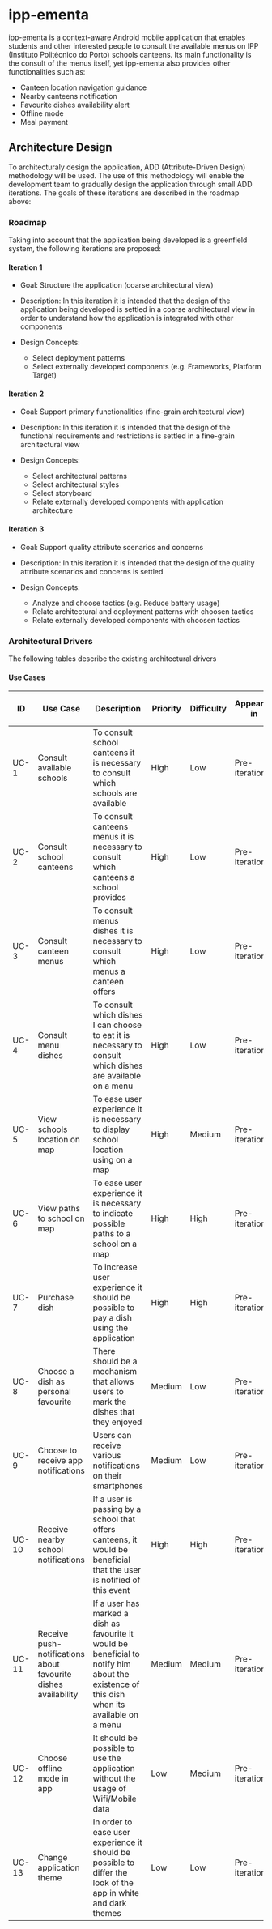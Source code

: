 # ipp-ementa

ipp-ementa is a context-aware Android mobile application that enables students and other interested people to consult the available menus on IPP (Instituto Politécnico do Porto) schools canteens. Its main functionality is the consult of the menus itself, yet ipp-ementa also provides other functionalities such as:

- Canteen location navigation guidance
- Nearby canteens notification
- Favourite dishes availability alert
- Offline mode
- Meal payment

## Architecture Design

To architecturaly design the application, ADD (Attribute-Driven Design) methodology will be used. The use of this methodology will enable the development team to gradually design the application through small ADD iterations. The goals of these iterations are described in the roadmap above:

### Roadmap

Taking into account that the application being developed is a greenfield system, the following iterations are proposed:

#### Iteration 1

- Goal: Structure the application (coarse architectural view)

- Description: In this iteration it is intended that the design of the application being developed is settled in a coarse architectural view in order to understand how the application is integrated with other components

- Design Concepts:

  - Select deployment patterns
  - Select externally developed components (e.g. Frameworks, Platform Target)

#### Iteration 2

- Goal: Support primary functionalities (fine-grain architectural view)

- Description: In this iteration it is intended that the design of the functional requirements and restrictions is settled in a fine-grain architectural view

- Design Concepts:

  - Select architectural patterns
  - Select architectural styles
  - Select storyboard
  - Relate externally developed components with application architecture

#### Iteration 3

- Goal: Support quality attribute scenarios and concerns

- Description: In this iteration it is intended that the design of the quality attribute scenarios and concerns is settled

- Design Concepts:

  - Analyze and choose tactics (e.g. Reduce battery usage)
  - Relate architectural and deployment patterns with choosen tactics
  - Relate externally developed components with choosen tactics


### Architectural Drivers

The following tables describe the existing architectural drivers

#### Use Cases

|ID|Use Case|Description|Priority|Difficulty|Appeared in|Partially addressed in|Addressed in|
|--|--------|-----------|--------|----------|-----------|----------------------|------------|
|UC-1|Consult available schools|To consult school canteens it is necessary to consult which schools are available|High|Low|Pre-iteration 1|--|--|
|UC-2|Consult school canteens|To consult canteens menus it is necessary to consult which canteens a school provides|High|Low|Pre-iteration 1|--|--|
|UC-3|Consult canteen menus|To consult menus dishes it is necessary to consult which menus a canteen offers|High|Low|Pre-iteration 1|--|--|
|UC-4|Consult menu dishes|To consult which dishes I can choose to eat it is necessary to consult which dishes are available on a menu|High|Low|Pre-iteration 1|--|--|
|UC-5|View schools location on map|To ease user experience it is necessary to display school location using on a map|High|Medium|Pre-iteration 1|--|--|
|UC-6|View paths to school on map|To ease user experience it is necessary to indicate possible paths to a school on a map|High|High|Pre-iteration 1|--|--|
|UC-7|Purchase dish|To increase user experience it should be possible to pay a dish using the application|High|High|Pre-iteration 1|--|--|
|UC-8|Choose a dish as personal favourite|There should be a mechanism that allows users to mark the dishes that they enjoyed|Medium|Low|Pre-iteration 1|--|--|
|UC-9|Choose to receive app notifications|Users can receive various notifications on their smartphones|Medium|Low|Pre-iteration 1|--|--|
|UC-10|Receive nearby school notifications|If a user is passing by a school that offers canteens, it would be beneficial that the user is notified of this event|High|High|Pre-iteration 1|--|--|
|UC-11|Receive push-notifications about favourite dishes availability|If a user has marked a dish as favourite it would be beneficial to notify him about the existence of this dish when its available on a menu|Medium|Medium|Pre-iteration 1|--|--|
|UC-12|Choose offline mode in app|It should be possible to use the application without the usage of Wifi/Mobile data|Low|Medium|Pre-iteration 1|--|--|
|UC-13|Change application theme|In order to ease user experience it should be possible to differ the look of the app in white and dark themes|Low|Low|Pre-iteration 1|--|--|